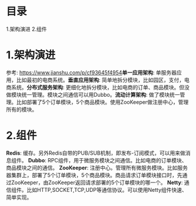 # 目录
1.架构演进
2.组件

# 1.架构演进
​参考: <https://www.jianshu.com/p/cf93645f4954>
​**单一应用架构​**: 单服务器应用，比如最初的电商系统。
​**​垂直应用架构​**: 简单地拆分模块，比如园区，支付，电商系统。
​​**分布式服务架构​**: 更细化地拆分模块，比如电商的订单、商品模块。但没做模块统一管理。模块之间通信可以用Dubbo。
​​**流动计算架构​**: 做了模块统一管理。比如部署了5个订单模块，5个商品模块。使用ZooKeeper做注册中心，管理所有的模块。
# 2.组件
​**Redis​**: 缓存。另外Redis自带的PUB/SUB机制，即发布-订阅模式，可以用来做消息组件。
**Dubbo**: RPC组件，用于微服务模块之间通信。比如电商的订单模块、商品模块之间的通信。
**ZooKeeper**: 注册中心。管理所有微服务模块。比如服务器集群上，部署了5个订单模块，5个商品模块。商品请求订单模块接口时，先通过ZooKeeper，由ZooKeeper返回请求部署的5个订单模块的哪一个。
**Netty**: 通信组件。比如HTTP,SOCKET,TCP,UDP等通信协议。可以使用Netty组件快速、简单实现。


